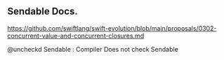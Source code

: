 

## Sendable Docs.
https://github.com/swiftlang/swift-evolution/blob/main/proposals/0302-concurrent-value-and-concurrent-closures.md

@uncheckd Sendable : Compiler Does not check Sendable
